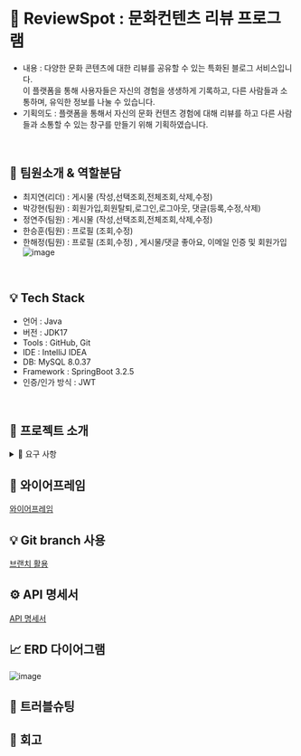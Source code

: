 # 🚩 ReviewSpot : 문화컨텐츠 리뷰 프로그램
- 내용 : 다양한 문화 콘텐츠에 대한 리뷰를 공유할 수 있는 특화된 블로그 서비스입니다. <br>
이 플랫폼을 통해 사용자들은 자신의 경험을 생생하게 기록하고, 다른 사람들과 소통하며, 유익한 정보를 나눌 수 있습니다.<br>
- 기획의도 : 플랫폼을 통해서 자신의 문화 컨텐츠 경험에 대해 리뷰를 하고 다른 사람들과 소통할 수 있는 창구를 만들기 위해 기획하였습니다.<br>
<br>

## 📌 팀원소개 & 역할분담
- 최지연(리더) : 게시물 (작성,선택조회,전체조회,삭제,수정)
- 박강현(팀원) : 회원가입,회원탈퇴,로그인,로그아웃, 댓글(등록,수정,삭제)
- 정연주(팀원) : 게시물 (작성,선택조회,전체조회,삭제,수정)
- 한승훈(팀원) : 프로필 (조회,수정)
- 한해정(팀원) : 프로필 (조회,수정) , 게시물/댓글 좋아요, 이메일 인증 및 회원가입
  ![image](https://github.com/pkhyun/ReviewSpotProject/assets/130989670/b520e1fc-9840-4a51-83e8-8cde5613b441)

<br>

## 💡 Tech Stack
- 언어 : Java
- 버전 : JDK17
- Tools : GitHub, Git
- IDE : IntelliJ IDEA
- DB: MySQL 8.0.37
- Framework : SpringBoot 3.2.5
- 인증/인가 방식 : JWT
<br>

## 🚩 프로젝트 소개
<details>
<summary> 👀 요구 사항 </summary> 
<br>
<br>

1️⃣ 사용자 인증 기능 <br>
  - 회원 가입(사용자 ID, 비밀번호) <br>
    - 사용자 ID : 중복, 탈퇴한 ID X / 대소문자 포함 영문 + 숫자만, 10글자 ~ 20글자 <br>
    - 비밀번호 : 대소문자 포함 영문 + 숫자 + 특수문자 최소 1글자씩 포함 / 최소 10글자 이상 <br>
    - 예외 : 중복된 ID , 비밀번호 형식이 올바르지 않은 경우 <br>
  - 회원 탈퇴 <br>
    - 탈퇴한 ID 재사용, 복구 X / 재탈퇴 처리 불가 <br>
    - 예외 : ID와 비밀번호 일치 X / 이미 탈퇴한 ID <br>
  - 로그인 <br>
    - 클라이언트에게 토큰 발행(Access Token : 30분, Refresh Token : 2주) <br>
    - 회원가입된 ID와 비밀번호가 일치할 경우 <br>
    - 성공 시, header에 토큰 추가 후 성공 상태코드와 메세지 반환 <br>
  - 탈퇴 or 로그아웃 -> Refresh Token 유효X <br>
     - 예외 : 유효하지 않은 사용자 정보로 로그인 시도 / ID와 비밀번호 일치X <br>
  - 로그 아웃 <br>
    - 발행한 토큰 초기화 / 초기화된 Refresh Token 재사용X, 재로그인해야 함 <br>

2️⃣ 프로필 관리 기능 <br>
  - 프로필 조회 : 사용자 ID, 이름, 한 줄 소개, 이메일 / ID(사용자 ID X), 비밀번호, 생성일자, 수정일자 데이터 노출 X <br>
  - 프로필 수정 <br>
      - 비밀번호 수정 <br>
      - 현재 비밀번호 입력 후 올바른 경우에만 수정 가능 <br>
      - 현재 비밀번호와 동일한 비밀번호로 변경 X <br>
      - 예외 : 현재 비밀번호가 일치 X / 비밀번호 형식이 올바르지 X /현재 비밀번호와 동일한 비밀번호로 수정<br>

3️⃣ 뉴스피드 게시물 CRUD 기능 <br>
  - 게시물 작성, (선택)조회, 수정, 삭제<br>
      - 작성, 수정, 삭제는 인가가 필요 / 유요한 JWT 토큰을 가진 작성자 본인만 처리 가능<br>
      - 예외 : 작성자 이외 게시물 작성, 수정, 삭제를 시도할 경우<br>
  - 게시물 전체 조회<br>
      - 모든 사용자가 데이터 조회 가능<br>
      - 기본 정렬은 생성일자 기준으로 최신순으로<br>
      - 뉴스피트가 없는 경우<br>

  <br>
</details>

## 🎈 와이어프레임
[와이어프레임](https://www.notion.so/teamsparta/5-2b650ebf5b8748239194a293b514b60e?pvs=4#265166efb66146d09ccb77de41c2a885)


## 💡 Git branch 사용
[브랜치 활용](https://www.notion.so/teamsparta/5-2b650ebf5b8748239194a293b514b60e?pvs=4#a2dd70c7eae448f2b79e8b9626a81e2f)

## ⚙ API 명세서
[API 명세서](https://www.notion.so/teamsparta/743348a021934b2481c666597fb4f9df?v=df96765736894f9e97dc7dc72ea49feb&pvs=4)

## 📈 ERD 다이어그램
![image](https://github.com/pkhyun/ReviewSpotProject/assets/130989670/12d96c8a-ebc5-4bf7-8a0b-ceb7f3e3f510)

## 🎇 트러블슈팅

## 🎉 회고




